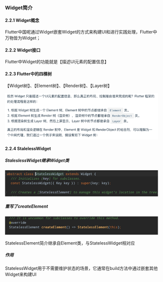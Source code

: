 ### Widget简介

#### 2.2.1 Widget概念

Flutter中国呢通过Widget嵌套Widget的方式来构建UI和进行实践处理，Flutter中万物皆为Widget；

#### 2.2.2 Widget接口

Flutter中Widget的功能就是【描述UI元素的配置信息】

#### 2.2.3 Flutter中的四棵树

【Widget树】、【Element树】、【Render树】、【Layer树】

<img src="https://raw.githubusercontent.com/dashingqi/DQPicBeg/main/image-20230219224350700.png" alt="image-20230219224350700" style="zoom:200%;" />

#### 2.2.4 StalelessWidget

##### StaleslessWidget继承Widget类

<img src="https://raw.githubusercontent.com/dashingqi/DQPicBeg/main/image-20230219225108967.png" alt="image-20230219225108967" style="zoom:200%;" />

##### 重写了createElement

<img src="https://raw.githubusercontent.com/dashingqi/DQPicBeg/main/image-20230219225150201.png" alt="image-20230219225150201" style="zoom:200%;" />

StatelessElement简介继承自Element类，与StatelessWidget相对应

##### 作用

StatelessWidget用于不需要维护状态的场景，它通常在build方法中通过嵌套其他Widget来构建UI